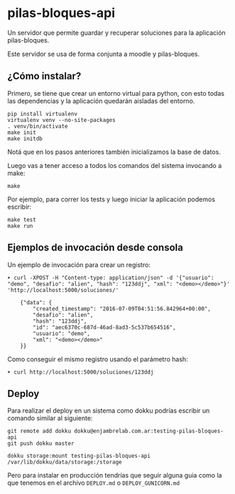 pilas-bloques-api
=================

Un servidor que permite guardar y recuperar soluciones para la aplicación
pilas-bloques.

Este servidor se usa de forma conjunta a moodle y pilas-bloques.


¿Cómo instalar?
---------------

Primero, se tiene que crear un entorno virtual para python, con esto
todas las dependencias y la aplicación quedarán aisladas del entorno.

    pip install virtualenv
    virtualenv venv --no-site-packages
    . venv/bin/activate
    make init
    make initdb

Notá que en los pasos anteriores también inicializamos la base de datos.

Luego vas a tener acceso a todos los comandos del sistema invocando a make:

    make


Por ejemplo, para correr los tests y luego iniciar la aplicación podemos
escribir:

    make test
    make run


Ejemplos de invocación desde consola
------------------------------------

Un ejemplo de invocación para crear un registro:

    ➤ curl -XPOST -H "Content-type: application/json" -d '{"usuario": "demo", "desafio": "alien", "hash": "123ddj", "xml": "<demo></demo>"}' 'http://localhost:5000/soluciones/'

        {"data": {
            "created_timestamp": "2016-07-09T04:51:56.842964+00:00", 
            "desafio": "alien", 
            "hash": "123ddj", 
            "id": "aec6370c-687d-46ad-8ad3-5c537b654516", 
            "usuario": "demo", 
            "xml": "<demo></demo>"
        }}


Como conseguir el mismo registro usando el parámetro hash:

    ➤ curl http://localhost:5000/soluciones/123ddj


Deploy
------

Para realizar el deploy en un sistema como dokku podrías escribir un comando similar al siguiente:


    git remote add dokku dokku@enjambrelab.com.ar:testing-pilas-bloques-api
    git push dokku master

    dokku storage:mount testing-pilas-bloques-api /var/lib/dokku/data/storage:/storage

Pero para instalar en producción tendrías que seguir alguna guia como la que tenemos en
el archivo `DEPLOY.md` o `DEPLOY_GUNICORN.md`
